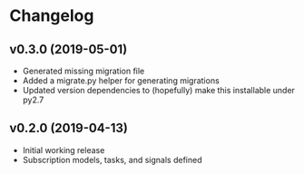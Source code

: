 # Changelog

## v0.3.0 (2019-05-01)

- Generated missing migration file
- Added a migrate.py helper for generating migrations
- Updated version dependencies to (hopefully) make this installable under py2.7

## v0.2.0 (2019-04-13)

- Initial working release
- Subscription models, tasks, and signals defined
